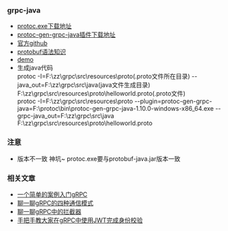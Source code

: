 ### grpc-java
- [protoc.exe下载地址](https://github.com/protocolbuffers/protobuf/releases)   
- [protoc-gen-grpc-java插件下载地址](https://repo1.maven.org/maven2/io/grpc/protoc-gen-grpc-java/)   
- [官方github](https://github.com/grpc/grpc-java)   
- [protobuf语法知识](https://blog.csdn.net/shensky711/article/details/69696392)   
- [demo](https://www.jianshu.com/p/69e3ed94f630)   
- 生成java代码   
protoc -I=F:\zz\grpc\src\resources\proto(.proto文件所在目录) --java_out=F:\zz\grpc\src\java(java文件生成目录) F:\zz\grpc\src\resources\proto\helloworld.proto(.proto文件)  
protoc -I=F:\zz\grpc\src\resources\proto --plugin=protoc-gen-grpc-java=F:\protoc\bin\protoc-gen-grpc-java-1.10.0-windows-x86_64.exe --grpc-java_out=F:\zz\grpc\src\java F:\zz\grpc\src\resources\proto\helloworld.proto
  
### 注意
- 版本不一致 神坑~ protoc.exe要与protobuf-java.jar版本一致


### 相关文章

- [一个简单的案例入门gRPC](https://mp.weixin.qq.com/s/OyfU0tLm4f9t3nZxce-Ksw)
- [聊一聊gRPC的四种通信模式](https://mp.weixin.qq.com/s/c-_D2RpLksIlYJDfaWOSkA)
- [聊一聊gRPC中的拦截器](https://mp.weixin.qq.com/s/cxaa8uHQ1Qvjy9aDyV87GQ)
- [手把手教大家在gRPC中使用JWT完成身份校验](https://mp.weixin.qq.com/s/jIZrP-H3DmS9pvRD5QaTfA)
